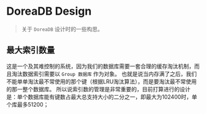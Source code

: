 # DoreaDB Design

> 关于 `DoreaDB` 设计时的一些构思。

## 最大索引数量

这是一个及其难控制的系统，因为我们的数据库需要一套合理的缓存淘汰机制，而且淘汰数据索引需要以 `Group 数据库` 作为对象。
也就是说当内存满了之后，我们不能单单淘汰最不常使用的那个键（根据LRU淘汰算法），而是要淘汰最不常使用的那一整个数据库。
所以说索引数的管理是非常重要的，目前打算进行的设计是：单个数据库能有键数占最大总支持大小的二分之一，即最大为102400时，单个库最多51200；